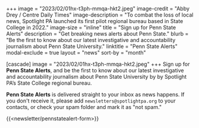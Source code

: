 +++
image = "2023/02/01hx-t3ph-mmqa-hkt2.jpeg"
image-credit = "Abby Drey / Centre Daily Times"
image-description = "To combat the loss of local news, Spotlight PA launched its first pilot regional bureau based in State College in 2022."
image-size = "inline"
title = "Sign up for Penn State Alerts"
description = "Get breaking news alerts about Penn State."
blurb = "Be the first to know about our latest investigative and accountability journalism about Penn State University."
linktitle = "Penn State Alerts"
modal-exclude = true
layout = "news"
sort-by = "month"

[cascade]
image = "2023/02/01hx-t3ph-mmqa-hkt2.jpeg"
+++
Sign up for **Penn State Alerts**, and be the first to know about our latest investigative and accountability journalism about Penn State University by by Spotlight PA’s State College regional bureau.

**Penn State Alerts** is delivered straight to your inbox as news happens. If you don't receive it, please add `newsletters@spotlightpa.org` to your contacts, or check your spam folder and mark it as "not spam."

{{<newsletter/pennstatealert-form>}}
